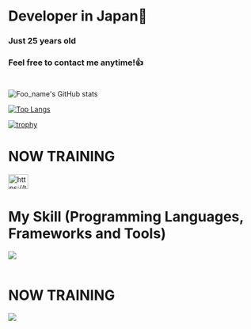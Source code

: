 # Developer in Japan👋
### Just 25 years old 
### Feel free to contact me anytime!👍
#
![Foo_name's GitHub stats](https://github-readme-stats.vercel.app/api?username=taka727&show_icons=true&theme=vue-dark)

[![Top Langs](https://github-readme-stats.vercel.app/api/top-langs/?username=taka727&layout=compact&theme=vue-dark)](https://github.com/anuraghazra/github-readme-stats)

[![trophy](https://github-profile-trophy.vercel.app/?username=taka727&theme=discord)](https://github.com/ryo-ma/github-profile-trophy)


# NOW TRAINING

<p align="left">
<a href="https://twitter.com/go_karuma_web" target="blank"><img align="center" src="https://raw.githubusercontent.com/rahuldkjain/github-profile-readme-generator/master/src/images/icons/Social/twitter.svg" alt="https://twitter.com/go_karuma_web" height="30" width="40" /></a>
</p>



# My Skill (Programming Languages, Frameworks and Tools)

<img src="https://skillicons.dev/icons?i=html,css,js,typescript,laravel,php"/> <br /><br />

  
# NOW TRAINING

<img src="https://skillicons.dev/icons?i=typescript,cs,aws" /> <br /><br />


<!-- --------------------------------- :) ---------------------------------- -->

<br><br><br>

<div align="center"></div>
<br><br><br>
